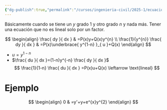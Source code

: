 ```yaml
---
{"dg-publish":true,"permalink":"/cursos/ingenieria-civil/2025-1/ecuaciones-diferenciales/1-edos-de-primer-orden/2-ecuaciones-diferenciales-homogeneas/ecuacion-de-bernoulli-edo/","tags":["ExMAT1640"]}
---
```


Básicamente cuando se tiene un $y$ grado $1$ y otro grado $n$ y nada más. 
Tener una ecuación que no es lineal solo por un factor.

$$
\begin{align}
\frac{ dy }{ dx }  & =P(x)y+Q(x)y^{n} \\
\frac{1}{y^{n}} \frac{ dy }{ dx }  & =P(x)\underbrace{ y^{1-n} }_{ u }+Q(x) 
\end{align}
$$
- $u=y^{1-n}$
- $\frac{ du }{ dx }=(1-n)y^{-n} \frac{ dy }{ dx }$
$$
\frac{1}{1-n} \frac{ du }{ dx } =P(x)u+Q(x) \leftarrow \text{lineal}
$$


# Ejemplo
$$
\begin{align}
0 & =y'+y+e^{x}y^{2} 
\end{align}
$$